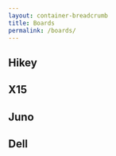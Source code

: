 ```yaml
---
layout: container-breadcrumb
title: Boards
permalink: /boards/
---
```


## Hikey

## X15

## Juno

## Dell

